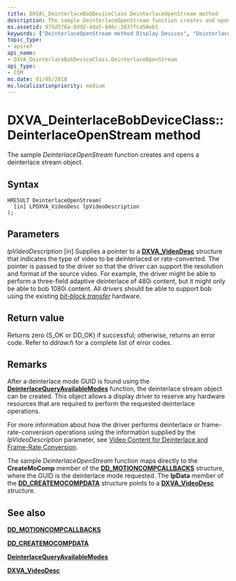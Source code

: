 ```yaml
---
title: DXVA\_DeinterlaceBobDeviceClass DeinterlaceOpenStream method
description: The sample DeinterlaceOpenStream function creates and opens a deinterlace stream object.
ms.assetid: 975d5f6a-8d92-4da5-846c-1637fca58eb1
keywords: ["DeinterlaceOpenStream method Display Devices", "DeinterlaceOpenStream method Display Devices , DXVA_DeinterlaceBobDeviceClass interface", "DXVA_DeinterlaceBobDeviceClass interface Display Devices , DeinterlaceOpenStream method"]
topic_type:
- apiref
api_name:
- DXVA_DeinterlaceBobDeviceClass.DeinterlaceOpenStream
api_type:
- COM
ms.date: 01/05/2018
ms.localizationpriority: medium
---
```


# DXVA\_DeinterlaceBobDeviceClass::DeinterlaceOpenStream method


The sample *DeinterlaceOpenStream* function creates and opens a deinterlace stream object.

Syntax
------

```ManagedCPlusPlus
HRESULT DeinterlaceOpenStream(
  [in] LPDXVA_VideoDesc lpVideoDescription
);
```

Parameters
----------

*lpVideoDescription* \[in\]
Supplies a pointer to a [**DXVA\_VideoDesc**](https://msdn.microsoft.com/library/windows/hardware/ff564070) structure that indicates the type of video to be deinterlaced or rate-converted. The pointer is passed to the driver so that the driver can support the resolution and format of the source video. For example, the driver might be able to perform a three-field adaptive deinterlace of 480i content, but it might only be able to bob 1080i content. All drivers should be able to support bob using the existing [*bit-block transfer*](https://msdn.microsoft.com/library/windows/hardware/ff556272#wdkgloss-bit-block-transfer) hardware.

Return value
------------

Returns zero (S\_OK or DD\_OK) if successful; otherwise, returns an error code. Refer to *ddraw.h* for a complete list of error codes.

Remarks
-------

After a deinterlace mode GUID is found using the [**DeinterlaceQueryAvailableModes**](dxva-deinterlacecontainerdeviceclass-deinterlacequeryavailablemodes.md) function, the deinterlace stream object can be created. This object allows a display driver to reserve any hardware resources that are required to perform the requested deinterlace operations.

For more information about how the driver performs deinterlace or frame-rate-conversion operations using the information supplied by the *lpVideoDescription* parameter, see [Video Content for Deinterlace and Frame-Rate Conversion](https://msdn.microsoft.com/library/windows/hardware/ff570502).

The sample *DeinterlaceOpenStream* function maps directly to the **CreateMoComp** member of the [**DD\_MOTIONCOMPCALLBACKS**](https://msdn.microsoft.com/library/windows/hardware/ff551660) structure, where the GUID is the deinterlace mode requested. The **lpData** member of the [**DD\_CREATEMOCOMPDATA**](https://msdn.microsoft.com/library/windows/hardware/ff550529) structure points to a [**DXVA\_VideoDesc**](https://msdn.microsoft.com/library/windows/hardware/ff564070) structure.

## <span id="see_also"></span>See also


[**DD\_MOTIONCOMPCALLBACKS**](https://msdn.microsoft.com/library/windows/hardware/ff551660)

[**DD\_CREATEMOCOMPDATA**](https://msdn.microsoft.com/library/windows/hardware/ff550529)

[**DeinterlaceQueryAvailableModes**](dxva-deinterlacecontainerdeviceclass-deinterlacequeryavailablemodes.md)

[**DXVA\_VideoDesc**](https://msdn.microsoft.com/library/windows/hardware/ff564070)

 

 






